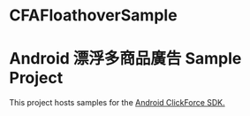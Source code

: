 # CFAFloathoverSample
# Android 漂浮多商品廣告 Sample Project
This project hosts samples for the [Android ClickForce SDK.](http://cdn.doublemax.net/sdk/Android-AdFloatHover.html)
